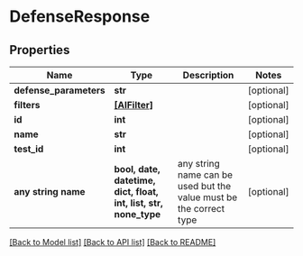 # DefenseResponse


## Properties
Name | Type | Description | Notes
------------ | ------------- | ------------- | -------------
**defense_parameters** | **str** |  | [optional] 
**filters** | [**[AIFilter]**](AIFilter.md) |  | [optional] 
**id** | **int** |  | [optional] 
**name** | **str** |  | [optional] 
**test_id** | **int** |  | [optional] 
**any string name** | **bool, date, datetime, dict, float, int, list, str, none_type** | any string name can be used but the value must be the correct type | [optional]

[[Back to Model list]](../README.md#documentation-for-models) [[Back to API list]](../README.md#documentation-for-api-endpoints) [[Back to README]](../README.md)


